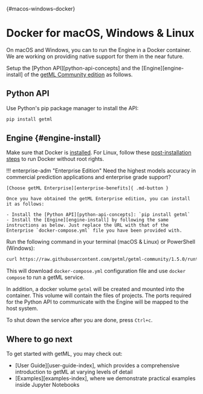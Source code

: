 [](){#macos-windows-docker}
# Docker for macOS, Windows & Linux


On macOS and Windows, you can to run the Engine in a Docker container. We are working on providing native support for them in the near future.

Setup the [Python API][python-api-concepts] and the [Engine][engine-install] of the [getML Community edition](https://github.com/getml/getml-community) as follows.

## Python API

Use Python's pip package manager to install the API:

```py
pip install getml
```

## Engine {#engine-install}

Make sure that Docker is [installed](https://docs.docker.com/get-docker/). For Linux, follow these [post-installation steps](https://docs.docker.com/engine/install/linux-postinstall/) to run Docker without root rights.

!!! enterprise-adm "Enterprise Edition"
    Need the highest models accuracy in commercial prediction applications and enterprise grade support?

    [Choose getML Enterprise][enterprise-benefits]{ .md-button }

    Once you have obtained the getML Enterprise edition, you can install it as follows:

    - Install the [Python API][python-api-concepts]: `pip install getml`
    - Install the [Engine][engine-install] by following the same instructions as below. Just replace the URL with that of the Enterprise `docker-compose.yml` file you have been provided with.


Run the following command in your terminal (macOS & Linux) or PowerShell (Windows):

```bash
curl https://raw.githubusercontent.com/getml/getml-community/1.5.0/runtime/docker-compose.yml | docker-compose up -f -
```

This will download `docker-compose.yml` configuration file and use `docker compose` to run a getML service.

In addition, a docker volume `getml` will be created and mounted into the container. This volume will contain the files of projects. The ports required for the Python API to communicate with the Engine will be mapped to the host system.

To shut down the service after you are done, press `Ctrl+c`.


## Where to go next

To get started with getML, you may check out:

- [User Guide][user-guide-index], which provides a comprehensive introduction to getML at varying levels of detail
- [Examples][examples-index], where we demonstrate practical examples inside Jupyter Notebooks